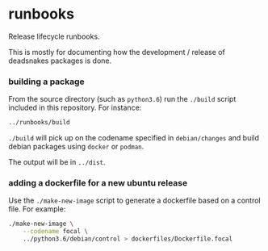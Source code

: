 runbooks
========

Release lifecycle runbooks.

This is mostly for documenting how the development / release of deadsnakes
packages is done.


### building a package

From the source directory (such as `python3.6`) run the `./build` script
included in this repository.  For instance:

```bash
../runbooks/build
```

`./build` will pick up on the codename specified in `debian/changes` and
build debian packages using `docker` or `podman`.

The output will be in `../dist`.


### adding a dockerfile for a new ubuntu release

Use the `./make-new-image` script to generate a dockerfile based on a
control file.  For example:

```bash
./make-new-image \
    --codename focal \
    ../python3.6/debian/control > dockerfiles/Dockerfile.focal
```
